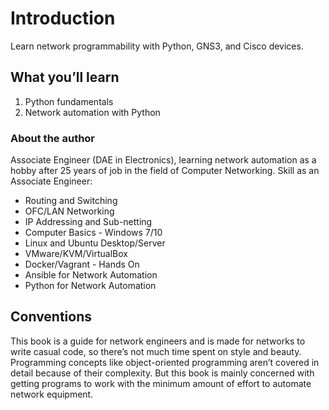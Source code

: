 # Introduction

Learn network programmability with Python, GNS3, and Cisco devices.

## What you’ll learn

1. Python fundamentals
2. Network automation with Python

### About the author

Associate Engineer (DAE in Electronics), learning network automation as a hobby after 25 years of job in the field of Computer Networking. Skill as an Associate Engineer:

- Routing and Switching
- OFC/LAN Networking
- IP Addressing and Sub-netting
- Computer Basics - Windows 7/10
- Linux and Ubuntu Desktop/Server
- VMware/KVM/VirtualBox
- Docker/Vagrant - Hands On
- Ansible for Network Automation
- Python for Network Automation

## Conventions

This book is a guide for network engineers and is made for networks to write casual code, so there’s not much time spent on style and beauty. Programming concepts like object-oriented programming aren’t covered in detail because of their complexity. But this book is mainly concerned with getting programs to work with the minimum amount of effort to automate network equipment.
